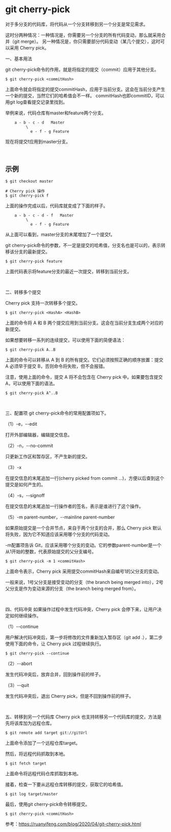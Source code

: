 # git cherry-pick
对于多分支的代码库，将代码从一个分支转移到另一个分支是常见需求。

这时分两种情况：一种情况是，你需要另一个分支的所有代码变动，那么就采用合并（git merge）。
另一种情况是，你只需要部分代码变动（某几个提交），这时可以采用 Cherry pick。

一、基本用法

git cherry-pick命令的作用，就是将指定的提交（commit）应用于其他分支。
```
$ git cherry-pick <commitHash>
```
上面命令就会将指定的提交commitHash，应用于当前分支。这会在当前分支产生一个新的提交，当然它们的哈希值会不一样。
commitHash也即commitID，可以用git log查看提交记录里找到。

举例来说，代码仓库有master和feature两个分支。
```
    a - b - c - d   Master
         \
           e - f - g Feature
```
现在将提交f应用到master分支。

<br>

## 示例
```
$ git checkout master

# Cherry pick 操作
$ git cherry-pick f
```
上面的操作完成以后，代码库就变成了下面的样子。
```
    a - b - c - d - f   Master
         \
           e - f - g Feature
```
从上面可以看到，master分支的末尾增加了一个提交f。

git cherry-pick命令的参数，不一定是提交的哈希值，分支名也是可以的，表示转移该分支的最新提交。

```
$ git cherry-pick feature
```
上面代码表示将feature分支的最近一次提交，转移到当前分支。

<br>

二、转移多个提交

Cherry pick 支持一次转移多个提交。
```
$ git cherry-pick <HashA> <HashB>
```
上面的命令将 A 和 B 两个提交应用到当前分支。这会在当前分支生成两个对应的新提交。

如果想要转移一系列的连续提交，可以使用下面的简便语法：
```
$ git cherry-pick A..B 
```
上面的命令可以转移从 A 到 B 的所有提交。它们必须按照正确的顺序放置：提交 A 必须早于提交 B，否则命令将失败，但不会报错。

注意，使用上面的命令，提交 A 将不会包含在 Cherry pick 中。如果要包含提交 A，可以使用下面的语法。
```
$ git cherry-pick A^..B 
```

<br>

三、配置项
git cherry-pick命令的常用配置项如下。

（1）-e，--edit

打开外部编辑器，编辑提交信息。

（2）-n，--no-commit

只更新工作区和暂存区，不产生新的提交。

（3）-x

在提交信息的末尾追加一行(cherry picked from commit ...)，方便以后查到这个提交是如何产生的。

（4）-s，--signoff

在提交信息的末尾追加一行操作者的签名，表示是谁进行了这个操作。

（5）-m parent-number，--mainline parent-number

如果原始提交是一个合并节点，来自于两个分支的合并，那么 Cherry pick 默认将失败，因为它不知道应该采用哪个分支的代码变动。

-m配置项告诉 Git，应该采用哪个分支的变动。它的参数parent-number是一个从1开始的整数，代表原始提交的父分支编号。

```
$ git cherry-pick -m 1 <commitHash>
```
上面命令表示，Cherry pick 采用提交commitHash来自编号1的父分支的变动。

一般来说，1号父分支是接受变动的分支（the branch being merged into），2号父分支是作为变动来源的分支（the branch being merged from）。

<br>

四、代码冲突
如果操作过程中发生代码冲突，Cherry pick 会停下来，让用户决定如何继续操作。

（1）--continue

用户解决代码冲突后，第一步将修改的文件重新加入暂存区（git add .），第二步使用下面的命令，让 Cherry pick 过程继续执行。

```
$ git cherry-pick --continue
```

（2）--abort

发生代码冲突后，放弃合并，回到操作前的样子。

（3）--quit

发生代码冲突后，退出 Cherry pick，但是不回到操作前的样子。

<br>

五、转移到另一个代码库
Cherry pick 也支持转移另一个代码库的提交，方法是先将该库加为远程仓库。
```
$ git remote add target git://gitUrl
```
上面命令添加了一个远程仓库target。

然后，将远程代码抓取到本地。
```
$ git fetch target
```
上面命令将远程代码仓库抓取到本地。

接着，检查一下要从远程仓库转移的提交，获取它的哈希值。
```
$ git log target/master
```
最后，使用git cherry-pick命令转移提交。
```
$ git cherry-pick <commitHash>
```

参考：https://ruanyifeng.com/blog/2020/04/git-cherry-pick.html